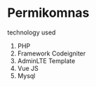 # Permikomnas

technology used
1. PHP
2. Framework Codeigniter
3. AdminLTE Template
4. Vue JS
5. Mysql



